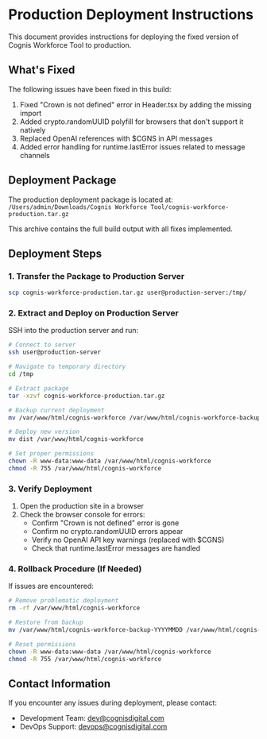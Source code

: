 # Production Deployment Instructions

This document provides instructions for deploying the fixed version of Cognis Workforce Tool to production.

## What's Fixed

The following issues have been fixed in this build:

1. Fixed "Crown is not defined" error in Header.tsx by adding the missing import
2. Added crypto.randomUUID polyfill for browsers that don't support it natively
3. Replaced OpenAI references with $CGNS in API messages
4. Added error handling for runtime.lastError issues related to message channels

## Deployment Package

The production deployment package is located at:
`/Users/admin/Downloads/Cognis Workforce Tool/cognis-workforce-production.tar.gz`

This archive contains the full build output with all fixes implemented.

## Deployment Steps

### 1. Transfer the Package to Production Server

```bash
scp cognis-workforce-production.tar.gz user@production-server:/tmp/
```

### 2. Extract and Deploy on Production Server

SSH into the production server and run:

```bash
# Connect to server
ssh user@production-server

# Navigate to temporary directory
cd /tmp

# Extract package
tar -xzvf cognis-workforce-production.tar.gz

# Backup current deployment
mv /var/www/html/cognis-workforce /var/www/html/cognis-workforce-backup-$(date +%Y%m%d)

# Deploy new version
mv dist /var/www/html/cognis-workforce

# Set proper permissions
chown -R www-data:www-data /var/www/html/cognis-workforce
chmod -R 755 /var/www/html/cognis-workforce
```

### 3. Verify Deployment

1. Open the production site in a browser
2. Check the browser console for errors:
   - Confirm "Crown is not defined" error is gone
   - Confirm no crypto.randomUUID errors appear
   - Verify no OpenAI API key warnings (replaced with $CGNS)
   - Check that runtime.lastError messages are handled

### 4. Rollback Procedure (If Needed)

If issues are encountered:

```bash
# Remove problematic deployment
rm -rf /var/www/html/cognis-workforce

# Restore from backup
mv /var/www/html/cognis-workforce-backup-YYYYMMDD /var/www/html/cognis-workforce

# Reset permissions
chown -R www-data:www-data /var/www/html/cognis-workforce
chmod -R 755 /var/www/html/cognis-workforce
```

## Contact Information

If you encounter any issues during deployment, please contact:
- Development Team: dev@cognisdigital.com
- DevOps Support: devops@cognisdigital.com
